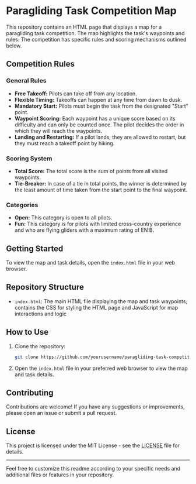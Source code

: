 # Paragliding Task Competition Map

This repository contains an HTML page that displays a map for a paragliding task competition. The map highlights the task's waypoints and rules. The competition has specific rules and scoring mechanisms outlined below.

## Competition Rules

### General Rules
- **Free Takeoff:** Pilots can take off from any location.
- **Flexible Timing:** Takeoffs can happen at any time from dawn to dusk.
- **Mandatory Start:** Pilots must begin the task from the designated "Start" point.
- **Waypoint Scoring:** Each waypoint has a unique score based on its difficulty and can only be counted once. The pilot decides the order in which they will reach the waypoints.
- **Landing and Restarting:** If a pilot lands, they are allowed to restart, but they must reach a takeoff point by hiking.

### Scoring System
- **Total Score:** The total score is the sum of points from all visited waypoints.
- **Tie-Breaker:** In case of a tie in total points, the winner is determined by the least amount of time taken from the start point to the final waypoint.

### Categories
- **Open:** This category is open to all pilots.
- **Fun:** This category is for pilots with limited cross-country experience and who are flying gliders with a maximum rating of EN B.

## Getting Started

To view the map and task details, open the `index.html` file in your web browser.

## Repository Structure

- `index.html`: The main HTML file displaying the map and task waypoints; contains the CSS for styling the HTML page and JavaScript for map interactions and logic

## How to Use

1. Clone the repository:
    ```sh
    git clone https://github.com/yourusername/paragliding-task-competition.git
    ```
2. Open the `index.html` file in your preferred web browser to view the map and task details.

## Contributing

Contributions are welcome! If you have any suggestions or improvements, please open an issue or submit a pull request.

## License

This project is licensed under the MIT License - see the [LICENSE](LICENSE) file for details.

---

Feel free to customize this readme according to your specific needs and additional files or features in your repository.
